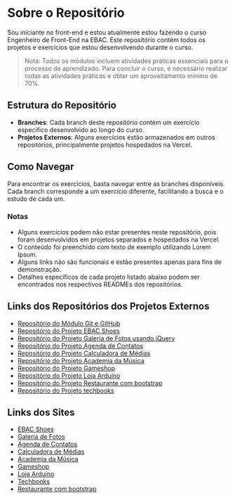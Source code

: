 # Sobre o Repositório

Sou iniciante no front-end e estou atualmente estou fazendo o curso Engenheiro de Front-End na EBAC. Este repositório contém todos os projetos e exercícios que estou desenvolvendo durante o curso.

> Nota: Todos os módulos incluem atividades práticas essenciais para o processo de aprendizado. Para concluir o curso, é necessário realizar todas as atividades práticas e obter um aproveitamento mínimo de 70%.


## Estrutura do Repositório

- **Branches**: Cada branch deste repositório contém um exercício específico desenvolvido ao longo do curso.
- **Projetos Externos**: Alguns exercícios estão armazenados em outros repositórios, principalmente projetos hospedados na Vercel.

## Como Navegar

Para encontrar os exercícios, basta navegar entre as branches disponíveis. Cada branch corresponde a um exercício diferente, facilitando a busca e o estudo de cada um.

### Notas

- Alguns exercícios podem não estar presentes neste repositório, pois foram desenvolvidos em projetos separados e hospedados na Vercel.
- O conteúdo foi preenchido com texto de exemplo utilizando Lorem Ipsum.
- Alguns links não são funcionais e estão presentes apenas para fins de demonstração.
- Detalhes específicos de cada projeto listado abaixo podem ser encontrados nos respectivos READMEs dos repositórios.

## Links dos Repositórios dos Projetos Externos

- [Repositório do Módulo Git e GitHub](https://github.com/FabioMedeiros1000/git_learn)
- [Repositório do Projeto EBAC Shoes](https://github.com/FabioMedeiros1000/EBAC-Shoes)
- [Repositório do Projeto Galeria de Fotos usando jQuery](https://github.com/FabioMedeiros1000/jQuery-galeria-fotos)
- [Repositório do Projeto Agenda de Contatos](https://github.com/FabioMedeiros1000/agenda-de-contatos)
- [Repositório do Projeto Calculadora de Médias](https://github.com/FabioMedeiros1000/calculadora-medias)
- [Repositório do Projeto Academia da Música](https://github.com/FabioMedeiros1000/academia-da-musica)
- [Repositório do Projeto Gameshop](https://github.com/FabioMedeiros1000/gamesshop)
- [Repositório do Projeto Loja Arduíno](https://github.com/FabioMedeiros1000/loja-arduino)
- [Repositório do Projeto Restaurante com bootstrap](https://github.com/FabioMedeiros1000/restaurante-bootstrap)
- [Repositório do Projeto techbooks](https://github.com/FabioMedeiros1000/techbooks/tree/main)

## Links dos Sites

- [EBAC Shoes](https://fabio-ebac-shoes.vercel.app/)
- [Galeria de Fotos](https://vercel.com/fabio-leandro-medeiros-projects/fabio-galeria-fotos)
- [Agenda de Contatos](https://agenda-de-contatos-tan-phi.vercel.app/)
- [Calculadora de Médias](https://calculadora-medias-nu.vercel.app/)
- [Academia da Música](https://academia-da-musica.vercel.app/)
- [Gameshop](https://gamesshop-pi.vercel.app/)
- [Loja Arduíno](https://fabio-loja-arduino.vercel.app/)
- [Techbooks](https://fabio-techbooks.vercel.app/)
- [Restaurante com bootstrap](https://fabio-restaurante-bootstrap.vercel.app/)
